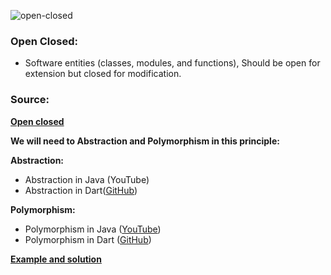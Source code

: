 ![open-closed](https://user-images.githubusercontent.com/85620139/145209912-3a632a50-62eb-4fe9-8c90-a254eec5d054.jpg)

### Open Closed:

- Software entities (classes, modules, and functions), Should be open for extension but closed for modification.

### Source:

[**Open closed**](https://youtu.be/XADR7pkUgZk?list=PLwWuxCLlF_uevri_OpofVLXkRRFnZ7TSV) 

**We will need to Abstraction and Polymorphism in this principle:**

**Abstraction:**

- Abstraction in Java (YouTube)
- Abstraction in Dart([GitHub](https://github.com/eslamelezaby98/Topics/tree/master/OOP%20in%20Dart/6_Absraction))

**Polymorphism:**

- Polymorphism in Java ([YouTube](https://youtu.be/g7AcLIG4its?list=PLwWuxCLlF_ue7GPvoG_Ko1x43tZw5cz9v))
- Polymorphism in Dart ([GitHub](https://github.com/eslamelezaby98/Topics/tree/master/OOP%20in%20Dart/7_Polymorphism))

[**Example and solution**](https://www.baeldung.com/java-open-closed-principle)